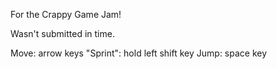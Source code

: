 For the Crappy Game Jam!

Wasn't submitted in time.



Move: arrow keys
"Sprint": hold left shift key
Jump: space key